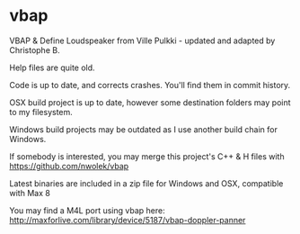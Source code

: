 # vbap
VBAP &amp; Define Loudspeaker from Ville Pulkki - updated and adapted by Christophe B.

Help files are quite old.

Code is up to date, and corrects crashes. You'll find them in commit history.

OSX build project is up to date, however some destination folders may point to my filesystem.

Windows build projects may be outdated as I use another build chain for Windows.


If somebody is interested, you may merge this project's C++ & H files with
https://github.com/nwolek/vbap

Latest binaries are included in a zip file for Windows and OSX, compatible with Max 8


You may find a M4L port using vbap here:
http://maxforlive.com/library/device/5187/vbap-doppler-panner
